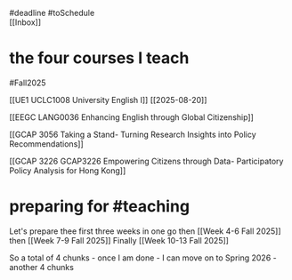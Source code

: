 #deadline 
#toSchedule  
[[Inbox]] 
# the four courses I teach

#Fall2025 

[[UE1 UCLC1008 University English I]] 
[[2025-08-20]]

[[EEGC LANG0036 Enhancing English through Global Citizenship]] 

[[GCAP 3056 Taking a Stand- Turning Research Insights into Policy Recommendations]] 

[[GCAP 3226 GCAP3226 Empowering Citizens through Data- Participatory Policy Analysis for Hong Kong]] 





# preparing for #teaching 

Let's prepare thee first three weeks in one go 
then [[Week 4-6  Fall 2025]] 
then [[Week 7-9  Fall 2025]]
Finally [[Week 10-13  Fall 2025]]  

So a total of 4 chunks - once I am done - I can move on to Spring 2026 - another 4 chunks   



